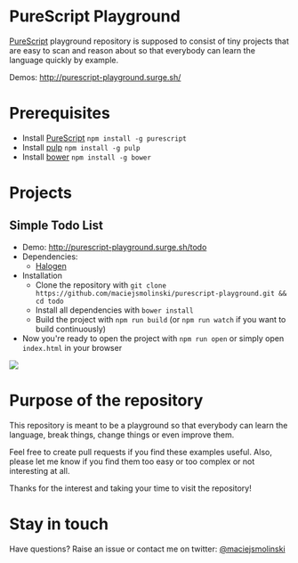 # PureScript Playground

[PureScript](http://www.purescript.org/) playground repository is supposed to consist of tiny projects that are easy to scan and reason about so that everybody can learn the language quickly by example.

Demos: http://purescript-playground.surge.sh/

# Prerequisites

* Install [PureScript](http://www.purescript.org/) `npm install -g purescript`
* Install [pulp](https://github.com/purescript-contrib/pulp) `npm install -g pulp`
* Install [bower](https://github.com/bower/bower) `npm install -g bower`

# Projects

## Simple Todo List

* Demo: http://purescript-playground.surge.sh/todo
* Dependencies:
  * [Halogen](https://github.com/slamdata/purescript-halogen)
* Installation
  * Clone the repository with `git clone https://github.com/maciejsmolinski/purescript-playground.git && cd todo`
  * Install all dependencies with `bower install`
  * Build the project with `npm run build` (or `npm run watch` if you want to build continuously)
* Now you're ready to open the project with `npm run open` or simply open `index.html` in your browser

![](https://cdn.pbrd.co/images/GCiImVr.gif)

# Purpose of the repository

This repository is meant to be a playground so that everybody can learn the language, break things, change things or even improve them.

Feel free to create pull requests if you find these examples useful. Also, please let me know if you find them too easy or too complex or not interesting at all.

Thanks for the interest and taking your time to visit the repository!

# Stay in touch

Have questions? Raise an issue or contact me on twitter: [@maciejsmolinski](https://twitter.com/maciejsmolinski)